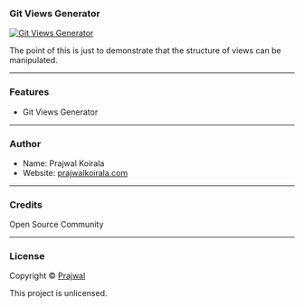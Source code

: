 ### Git Views Generator

[![Git Views Generator](https://hits.seeyoufarm.com/api/count/incr/badge.svg?url=https%3A%2F%2Fgithub.com%2Fcomplexorganizations%2Fgit-views-generator&count_bg=%2379C83D&title_bg=%23555555&icon=&icon_color=%23E7E7E7&title=hits&edge_flat=false)](https://github.com/complexorganizations/git-views-generator)

The point of this is just to demonstrate that the structure of views can be manipulated.

---
### Features
- Git Views Generator

---
### Author
* Name: Prajwal Koirala
* Website: [prajwalkoirala.com](https://www.prajwalkoirala.com)

---
### Credits
Open Source Community

---
### License
Copyright © [Prajwal](https://github.com/prajwal-koirala)

This project is unlicensed.
